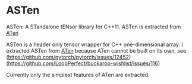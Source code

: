 # ASTen
ASTen: A STandalone tENsor library for C++11. ASTen is extracted from [ATen](https://github.com/zdevito/ATen)

ASTen is a header only tensor wrapper for C++ one-dimensional array. 
I extracted ASTen from [ATen](https://github.com/zdevito/ATen) 
because ATen cannot be built on its own, see 
(https://github.com/pytorch/pytorch/issues/12452)
(https://github.com/LoopPerfect/buckaroo-wishlist/issues/116)

Currently only the simplest features of ATen are extracted.
